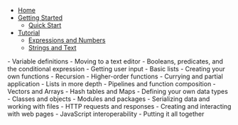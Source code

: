 - [Home](/)
- [Getting Started](/getting-started/getting-started.md)
    - [Quick Start](/getting-started/quick-start.md)
- [Tutorial](/tutorial/)
    - [Expressions and Numbers](/tutorial/expressions.md)
    - [Strings and Text](/tutorial/strings.md)
<!-->    - Variable definitions
    - Moving to a text editor
    - Booleans, predicates, and the conditional expression
    - Getting user input
    - Basic lists
    - Creating your own functions
    - Recursion
    - Higher-order functions
    - Currying and partial application
    - Lists in more depth
    - Pipelines and function composition
    - Vectors and Arrays
    - Hash tables and Maps
    - Defining your own data types
    - Classes and objects
    - Modules and packages
    - Serializing data and working with files
    - HTTP requests and responses
    - Creating and interacting with web pages
    - JavaScript interoperability
    - Putting it all together
